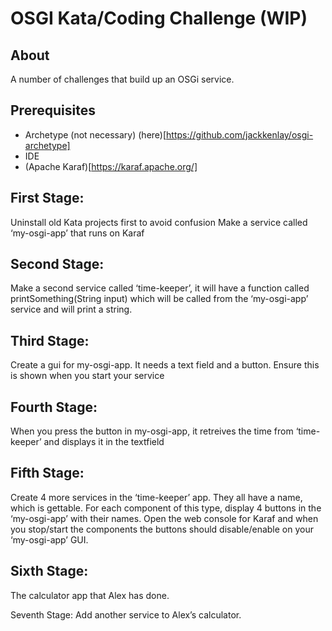 # OSGI Kata/Coding Challenge (WIP)

## About
A number of challenges that build up an OSGi service.

## Prerequisites
* Archetype (not necessary) (here)[https://github.com/jackkenlay/osgi-archetype]
* IDE
* (Apache Karaf)[https://karaf.apache.org/]

## First Stage: 
Uninstall old Kata projects first to avoid confusion
Make a service called ‘my-osgi-app’ that runs on Karaf

## Second Stage: 
Make a second service called ‘time-keeper’, it will have a function called printSomething(String input) which will be called from the ‘my-osgi-app’ service and will print a string.

## Third Stage: 
Create a gui for my-osgi-app. It needs a text field and a button. Ensure this is shown when you start your service

## Fourth Stage:
When you press the button in my-osgi-app, it retreives the time from ‘time-keeper’ and displays it in the textfield

## Fifth Stage:
Create 4 more services in the ‘time-keeper’ app. They all have a name, which is gettable. For each component of this type, display 4 buttons in the ‘my-osgi-app’ with their names. Open the web console for Karaf and when you stop/start the components the buttons should disable/enable on your ‘my-osgi-app’ GUI.

## Sixth Stage:
The calculator app that Alex has done.

Seventh Stage:
Add another service to Alex’s calculator.

